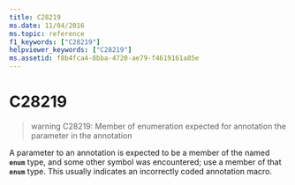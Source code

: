 ```yaml
---
title: C28219
ms.date: 11/04/2016
ms.topic: reference
f1_keywords: ["C28219"]
helpviewer_keywords: ["C28219"]
ms.assetid: f8b4fca4-8bba-4720-ae79-f4619161a85e
---
```

# C28219

> warning C28219: Member of enumeration expected for annotation the parameter in the annotation

A parameter to an annotation is expected to be a member of the named **`enum`** type, and some other symbol was encountered; use a member of that **`enum`** type. This usually indicates an incorrectly coded annotation macro.
